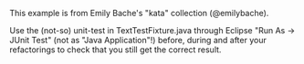 This example is from Emily Bache's "kata" collection (@emilybache).

Use the (not-so) unit-test in TextTestFixture.java through Eclipse
    "Run As -> JUnit Test" (not as "Java Application"!)
before, during and after your refactorings to check that you still
get the correct result.